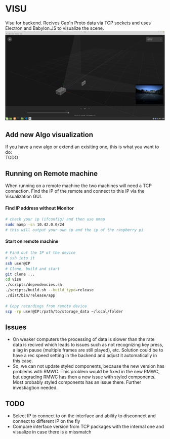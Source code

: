 # VISU

Visu for backend. Recives Cap'n Proto data via TCP sockets and uses Electron and Babylon.JS to visualize the scene.
![Screenshot](./assets/screenshot.png?raw=true)

## Add new Algo visualization
If you have a new algo or extend an exisiting one, this is what you want to do:</br>
TODO

## Running on Remote machine
When running on a remote machine the two machines will need a TCP connection. Find the IP of the remote and connect to this IP via the Visualization GUI.
#### Find IP address without Monitor
```bash
# check your ip (ifconfig) and then use nmap
sudo namp -sn 10.42.0.0/24
# this will output your own ip and the ip of the raspberry pi
```
#### Start on remote machine
```bash
# Find out the IP of the device
# ssh into it
ssh user@IP
# Clone, build and start
git clone ...
cd visu
./scripts/dependencies.sh
./scripts/build.sh --build_type=release
./dist/bin/release/app

# Copy recordings from remote device
scp -rp user@IP:/path/to/storage_data ~/local/folder 
```

## Issues
- On weaker computers the processing of data is slower than the rate data is recived which leads to issues such as not recognizing key press, a lag in pause (multiple frames are still played), etc. 
Solution could be to have a rec speed setting in the backend and adjust it automatically in this case.
- So, we can not update styled components, because the new version has problems with RMWC. This problem would be fixed in the new RMWC, but upgrading RMWC has then a new issue with styled components. Most probably styled components has an issue there. Further investiagtion needed.

## TODO
- Select IP to connect to on the interface and ability to disconnect and connect to different IP on the fly
- Compare interface version from TCP packages with the internal one and visualize in case there is a missmatch